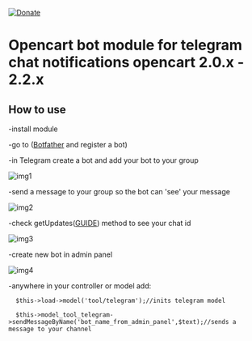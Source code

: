 [![Donate](https://img.shields.io/badge/Donate-PayPal-green.svg)](https://www.paypal.com/donate?hosted_button_id=KDM95GGFW2DSS&source=url)


# Opencart bot module for  telegram chat notifications opencart 2.0.x - 2.2.x

## How to use 

-install module

-go to ([Botfather](https://telegram.me//botfather "@botfather") and register a bot)

-in Telegram create a bot and add your bot to your group 

![img1](https://image.prntscr.com/image/0VU1klGhSdacgS5-T_xIMg.png)


-send a message to your group so the bot can 'see' your message

![img2](https://image.prntscr.com/image/4poPwqL4T4C2jUNH9tg7FA.png)

-check getUpdates([GUIDE](https://stackoverflow.com/questions/32423837/telegram-bot-how-to-get-a-group-chat-id)) method to see your chat id

![img3](https://image.prntscr.com/image/LW3E_G9iRUiJvbhqkWOWVQ.png)

-create new bot in admin panel

![img4](https://image.prntscr.com/image/4DA4JuMRRK_PCyOELTNHJQ.png)

-anywhere in your controller or model add:

````  
  $this->load->model('tool/telegram');//inits telegram model

  $this->model_tool_telegram->sendMessageByName('bot_name_from_admin_panel',$text);//sends a message to your channel 
````

